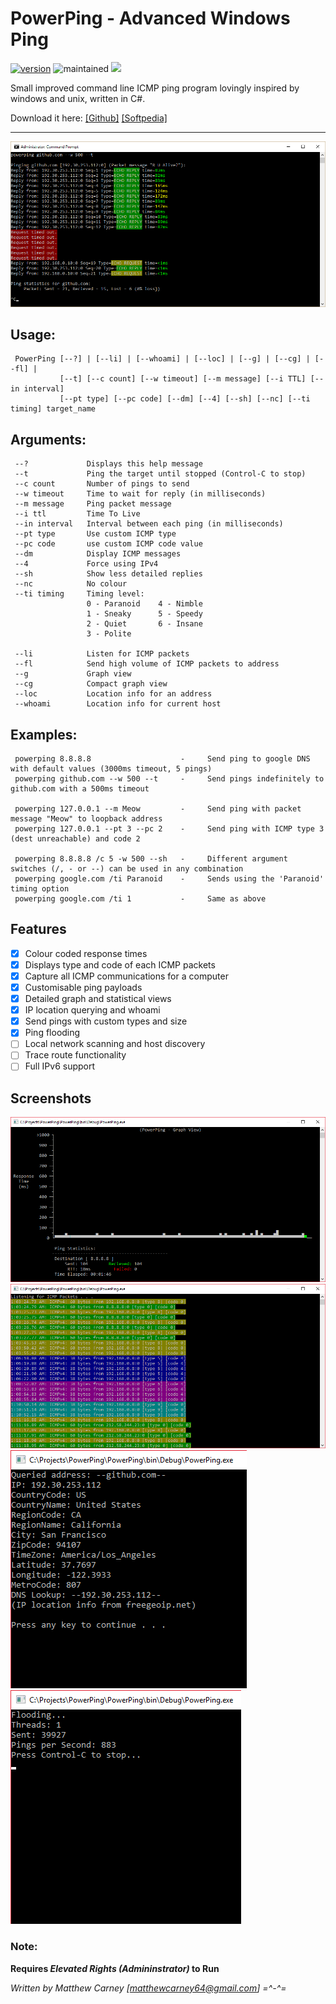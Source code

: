 # PowerPing - Advanced Windows Ping 

[![version](https://img.shields.io/badge/version-1.1.8-green.svg)]() ![maintained](https://img.shields.io/maintenance/yes/2017.svg) ![](http://img.badgesize.io/Killeroo/PowerPing/master/PowerPing.sln.svg)

Small improved command line ICMP ping program lovingly inspired by windows and unix, written in C#.

Download it here: [[Github]](https://github.com/Killeroo/PowerPing/releases) [[Softpedia]](http://www.softpedia.com/progDownload/PowerPing-Download-255701.html)
***
![alt text](Screenshots/readme_screenshot.png "PowerPing in action")

## Usage: 
     PowerPing [--?] | [--li] | [--whoami] | [--loc] | [--g] | [--cg] | [--fl] | 
               [--t] [--c count] [--w timeout] [--m message] [--i TTL] [--in interval] 
               [--pt type] [--pc code] [--dm] [--4] [--sh] [--nc] [--ti timing] target_name

## Arguments:
     --?             Displays this help message
     --t             Ping the target until stopped (Control-C to stop)
     --c count       Number of pings to send
     --w timeout     Time to wait for reply (in milliseconds)
     --m message     Ping packet message
     --i ttl         Time To Live
     --in interval   Interval between each ping (in milliseconds)
     --pt type       Use custom ICMP type
     --pc code       use custom ICMP code value
     --dm            Display ICMP messages
     --4             Force using IPv4
     --sh            Show less detailed replies
     --nc            No colour
     --ti timing     Timing level:
                     0 - Paranoid    4 - Nimble
                     1 - Sneaky      5 - Speedy
                     2 - Quiet       6 - Insane
                     3 - Polite
     
     --li            Listen for ICMP packets
     --fl            Send high volume of ICMP packets to address
     --g             Graph view
     --cg            Compact graph view
     --loc           Location info for an address
     --whoami        Location info for current host

## Examples:
     powerping 8.8.8.8                    -     Send ping to google DNS with default values (3000ms timeout, 5 pings)
     powerping github.com --w 500 --t     -     Send pings indefinitely to github.com with a 500ms timeout
     
     powerping 127.0.0.1 --m Meow         -     Send ping with packet message "Meow" to loopback address
     powerping 127.0.0.1 --pt 3 --pc 2    -     Send ping with ICMP type 3 (dest unreachable) and code 2
     
	 powerping 8.8.8.8 /c 5 -w 500 --sh   -     Different argument switches (/, - or --) can be used in any combination
	 powerping google.com /ti Paranoid    -     Sends using the 'Paranoid' timing option
	 powerping google.com /ti 1           -     Same as above
     
## Features

- [x] Colour coded response times
- [x] Displays type and code of each ICMP packets
- [x] Capture all ICMP communications for a computer
- [x] Customisable ping payloads
- [x] Detailed graph and statistical views
- [x] IP location querying and whoami 
- [x] Send pings with custom types and size
- [x] Ping flooding
- [ ] Local network scanning and host discovery
- [ ] Trace route functionality
- [ ] Full IPv6 support

## Screenshots

![alt text](Screenshots/readme_screenshot2.png "Powerping Graph view")
![alt text](Screenshots/readme_screenshot3.png "Powerping Listening")
![alt text](Screenshots/readme_screenshot4.png "Location functions") ![alt text](Screenshots/readme_screenshot5.png "PowerPing stress testing")

### Note: 
**Requires _Elevated Rights (Admininstrator)_ to Run**

*Written by Matthew Carney [matthewcarney64@gmail.com] =^-^=*
